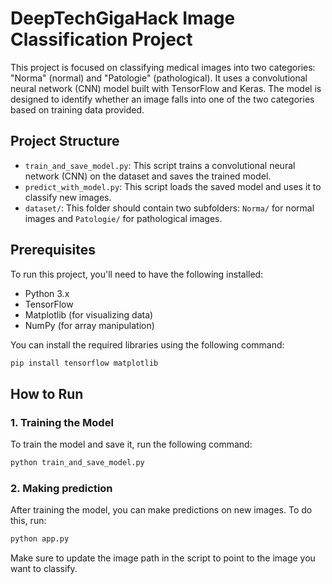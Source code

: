 # DeepTechGigaHack Image Classification Project

This project is focused on classifying medical images into two categories: "Norma" (normal) and "Patologie" (pathological). It uses a convolutional neural network (CNN) model built with TensorFlow and Keras. The model is designed to identify whether an image falls into one of the two categories based on training data provided.

## Project Structure

- `train_and_save_model.py`: This script trains a convolutional neural network (CNN) on the dataset and saves the trained model.
- `predict_with_model.py`: This script loads the saved model and uses it to classify new images.
- `dataset/`: This folder should contain two subfolders: `Norma/` for normal images and `Patologie/` for pathological images.

## Prerequisites

To run this project, you'll need to have the following installed:

- Python 3.x
- TensorFlow
- Matplotlib (for visualizing data)
- NumPy (for array manipulation)

You can install the required libraries using the following command:

```bash
pip install tensorflow matplotlib
```

## How to Run

### 1. Training the Model

To train the model and save it, run the following command:

```bash
python train_and_save_model.py
```

### 2. Making prediction

After training the model, you can make predictions on new images. To do this, run:

```bash
python app.py
```

Make sure to update the image path in the script to point to the image you want to classify.
